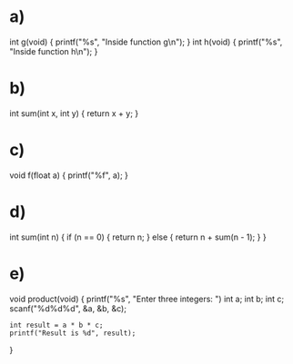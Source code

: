 # a)
int g(void) {
    printf("%s", "Inside function g\n");
}
int h(void) {
    printf("%s", "Inside function h\n");
}

# b)
int sum(int x, int y) {
    return x + y;
}

# c)
void f(float a) {
    printf("%f", a);
}

# d)
int sum(int n) {
    if (n == 0) {
        return n;
    } else {
        return n + sum(n - 1);
    }
}

# e)
void product(void) {
    printf("%s", "Enter three integers: ")
    int a;
    int b;
    int c;
    scanf("%d%d%d", &a, &b, &c);

    int result = a * b * c;
    printf("Result is %d", result);
}
